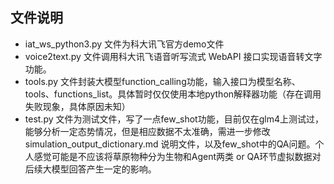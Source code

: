 ## 文件说明

- iat_ws_python3.py  文件为科大讯飞官方demo文件
- voice2text.py  文件调用科大讯飞语音听写流式 WebAPI 接口实现语音转文字功能。
- tools.py  文件封装大模型function_calling功能，输入接口为模型名称、tools、functions_list。具体暂时仅仅使用本地python解释器功能（存在调用失败现象，具体原因未知）
- test.py  文件为测试文件，写了一点few_shot功能，目前仅在glm4上测试过，能够分析一定态势情况，但是相应数据不太准确，需进一步修改simulation_output_dictionary.md  说明文件，以及few_shot中的QA问题。个人感觉可能是不应该将草原物种分为生物和Agent两类 or QA环节虚拟数据对后续大模型回答产生一定的影响。